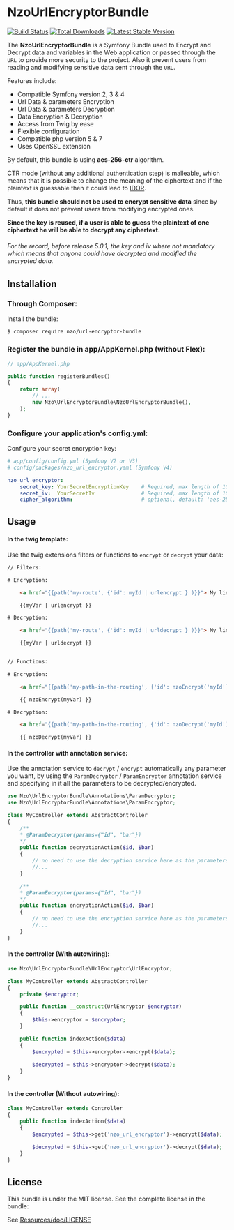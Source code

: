 NzoUrlEncryptorBundle
=====================

[![Build Status](https://travis-ci.org/nayzo/NzoUrlEncryptorBundle.svg?branch=master)](https://travis-ci.org/nayzo/NzoUrlEncryptorBundle)
[![Total Downloads](https://poser.pugx.org/nzo/url-encryptor-bundle/downloads)](https://packagist.org/packages/nzo/url-encryptor-bundle)
[![Latest Stable Version](https://poser.pugx.org/nzo/url-encryptor-bundle/v/stable)](https://packagist.org/packages/nzo/url-encryptor-bundle)

The **NzoUrlEncryptorBundle** is a Symfony Bundle used to Encrypt and Decrypt data and variables in the Web application or passed through the ``URL`` to provide more security to the project.
Also it prevent users from reading and modifying sensitive data sent through the ``URL``.


Features include:

- Compatible Symfony version 2, 3 & 4
- Url Data & parameters Encryption
- Url Data & parameters Decryption
- Data Encryption & Decryption
- Access from Twig by ease
- Flexible configuration
- Compatible php version 5 & 7
- Uses OpenSSL extension


By default, this bundle is using **aes-256-ctr** algorithm.

CTR mode (without any additional authentication step) is malleable, which means that it is possible to change the meaning of the ciphertext and if the plaintext is guessable then it could lead to [IDOR](https://portswigger.net/web-security/access-control/idor).

Thus, **this bundle should not be used to encrypt sensitive data** since by default it does not prevent users from modifying encrypted ones.

**Since the key is reused, if a user is able to guess the plaintext of one ciphertext he will be able to decrypt any ciphertext.**

###### For the record, before release 5.0.1, the key and iv where not mandatory which means that anyone could have decrypted and modified the encrypted data.


Installation
------------

### Through Composer:

Install the bundle:

```
$ composer require nzo/url-encryptor-bundle
```

### Register the bundle in app/AppKernel.php (without Flex):

``` php
// app/AppKernel.php

public function registerBundles()
{
    return array(
        // ...
        new Nzo\UrlEncryptorBundle\NzoUrlEncryptorBundle(),
    );
}
```

### Configure your application's config.yml:

Configure your secret encryption key:

``` yml
# app/config/config.yml (Symfony V2 or V3)
# config/packages/nzo_url_encryptor.yaml (Symfony V4)

nzo_url_encryptor:
    secret_key: YourSecretEncryptionKey    # Required, max length of 100 characters.
    secret_iv:  YourSecretIv               # Required, max length of 100 characters.
    cipher_algorithm:                      # optional, default: 'aes-256-ctr'
```

Usage
-----

#### In the twig template:
 
Use the twig extensions filters or functions to ``encrypt`` or ``decrypt`` your data:

``` html
// Filters:

# Encryption:

    <a href="{{path('my-route', {'id': myId | urlencrypt } )}}"> My link </a>

    {{myVar | urlencrypt }}

# Decryption:

    <a href="{{path('my-route', {'id': myId | urldecrypt } )}}"> My link </a>

    {{myVar | urldecrypt }}


// Functions:

# Encryption:

    <a href="{{path('my-path-in-the-routing', {'id': nzoEncrypt('myId') } )}}"> My link </a>

    {{ nzoEncrypt(myVar) }}

# Decryption:

    <a href="{{path('my-path-in-the-routing', {'id': nzoDecrypt('myId') } )}}"> My link </a>

    {{ nzoDecrypt(myVar) }}
```

#### In the controller with annotation service:

Use the annotation service to ``decrypt`` / ``encrypt`` automatically any parameter you want, by using the ``ParamDecryptor`` / ``ParamEncryptor`` annotation service and specifying in it all the parameters to be decrypted/encrypted.

```php
use Nzo\UrlEncryptorBundle\Annotations\ParamDecryptor;
use Nzo\UrlEncryptorBundle\Annotations\ParamEncryptor;

class MyController extends AbstractController
{
    /**
    * @ParamDecryptor(params={"id", "bar"})
    */
    public function decryptionAction($id, $bar)
    {
        // no need to use the decryption service here as the parameters are already decrypted by the annotation service.
        //...
    }

    /**
    * @ParamEncryptor(params={"id", "bar"})
    */
    public function encryptionAction($id, $bar)
    {
        // no need to use the encryption service here as the parameters are already encrypted by the annotation service.
        //...
    }
}
```

#### In the controller (With autowiring):

```php
use Nzo\UrlEncryptorBundle\UrlEncryptor\UrlEncryptor;

class MyController extends AbstractController
{
    private $encryptor;

    public function __construct(UrlEncryptor $encryptor)
    {
        $this->encryptor = $encryptor;
    }

    public function indexAction($data) 
    {
        $encrypted = $this->encryptor->encrypt($data);
        
        $decrypted = $this->encryptor->decrypt($data);
    }
}    
```

#### In the controller (Without autowiring):

```php
class MyController extends Controller
{
    public function indexAction($data) 
    {
        $encrypted = $this->get('nzo_url_encryptor')->encrypt($data);
        
        $decrypted = $this->get('nzo_url_encryptor')->decrypt($data);
    }
}    
```

License
-------

This bundle is under the MIT license. See the complete license in the bundle:

See [Resources/doc/LICENSE](https://github.com/nayzo/NzoUrlEncryptorBundle/tree/master/Resources/doc/LICENSE)
